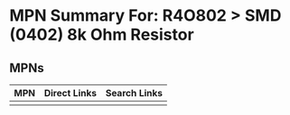 



# MPN Summary For: R4O802 > SMD (0402) 8k Ohm Resistor

## MPNs
  

|MPN|Direct Links|Search Links|
| :--- | :--- | :--- |
||||

